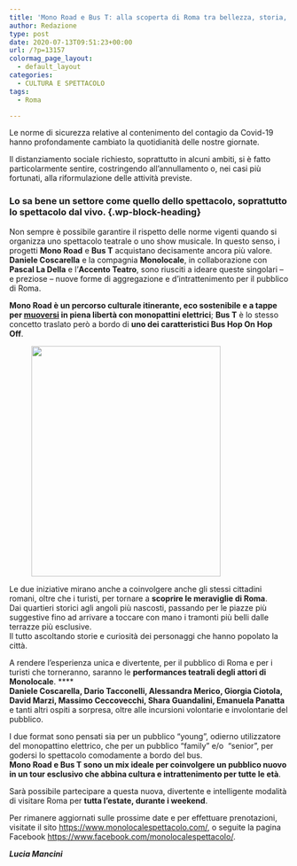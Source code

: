 ```yaml
---
title: 'Mono Road e Bus T: alla scoperta di Roma tra bellezza, storia, musica e poesia'
author: Redazione
type: post
date: 2020-07-13T09:51:23+00:00
url: /?p=13157
colormag_page_layout:
  - default_layout
categories:
  - CULTURA E SPETTACOLO
tags:
  - Roma

---
```

Le norme di sicurezza relative al contenimento del contagio da Covid-19 hanno profondamente cambiato la quotidianità delle nostre giornate. 

Il distanziamento sociale richiesto, soprattutto in alcuni ambiti, si è fatto particolarmente sentire, costringendo all’annullamento o, nei casi più fortunati, alla riformulazione delle attività previste.

### Lo sa bene un settore come quello dello spettacolo, soprattutto lo spettacolo dal vivo.  {.wp-block-heading}

Non sempre è possibile garantire il rispetto delle norme vigenti quando si organizza uno spettacolo teatrale o uno show musicale. In questo senso, i progetti **Mono Road** e **Bus T** acquistano decisamente ancora più valore.  
**Daniele Coscarella** e la compagnia **Monolocale**, in collaborazione con **Pascal La Della** e l’**Accento Teatro**, sono riusciti a ideare queste singolari – e preziose – nuove forme di aggregazione e d’intrattenimento per il pubblico di Roma.  
  
**Mono Road è un percorso culturale itinerante, eco sostenibile e a tappe per [muoversi][1] in piena libertà con monopattini elettrici**; **Bus T** è lo stesso concetto traslato però a bordo di **uno dei caratteristici Bus Hop On Hop Off**.&nbsp;

<div class="wp-block-image">
  <figure class="alignleft size-large is-resized"><img decoding="async" loading="lazy" src="https://progressonline.it/wp-content/uploads/2020/07/Schermata-2020-07-13-alle-11.24.43.png" alt="" class="wp-image-13159" width="341" height="416" /></figure>
</div>

Le due iniziative mirano anche a coinvolgere anche gli stessi cittadini romani, oltre che i turisti, per tornare a **scoprire le meraviglie di Roma**.  
Dai quartieri storici agli angoli più nascosti, passando per le piazze più suggestive fino ad arrivare a toccare con mano i tramonti più belli dalle terrazze più esclusive.  
Il tutto ascoltando storie e curiosità dei personaggi che hanno popolato la città. 

A rendere l’esperienza unica e divertente, per il pubblico di Roma e per i turisti che torneranno, saranno le **performances teatrali degli attori di Monolocale**. ****  
**Daniele Coscarella, Dario Tacconelli, Alessandra Merico, Giorgia Ciotola, David Marzi, Massimo Ceccovecchi, Shara Guandalini, Emanuela Panatta** e tanti altri ospiti a sorpresa, oltre alle incursioni volontarie e involontarie del pubblico.

I due format sono pensati sia per un pubblico “young”, odierno utilizzatore del monopattino elettrico, che per un pubblico “family” e/o&nbsp; “senior”, per godersi lo spettacolo comodamente a bordo del bus.  
**Mono Road e Bus T sono un mix ideale per coinvolgere un pubblico nuovo in un tour esclusivo che abbina cultura e intrattenimento per tutte le età**.  
  
Sarà possibile partecipare a questa nuova, divertente e intelligente modalità di visitare Roma per **tutta l’estate, durante i weekend**.  


Per rimanere aggiornati sulle prossime date e per effettuare prenotazioni, visitate il sito <https://www.monolocalespettacolo.com/>, o seguite la pagina Facebook <https://www.facebook.com/monolocalespettacolo/>.

**_Lucia Mancini_**

 [1]: https://progressonline.it/turismo-lazio-ricomincio-da-roma/